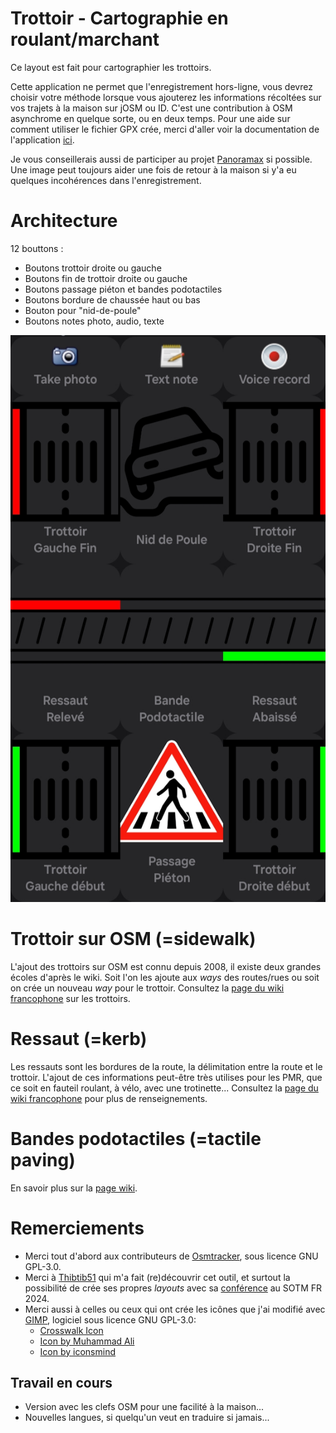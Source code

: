 # Trottoir - Cartographie en roulant/marchant
Ce layout est fait pour cartographier les trottoirs.

Cette application ne permet que l'enregistrement hors-ligne, vous devrez choisir votre méthode lorsque vous ajouterez les informations récoltées sur vos trajets à la maison sur jOSM ou ID. C'est une contribution à OSM asynchrome en quelque sorte, ou en deux temps.
Pour une aide sur comment utiliser le fichier GPX crée, merci d'aller voir la documentation de l'application [ici](https://github.com/labexp/osmtracker-android/wiki/).

Je vous conseillerais aussi de participer au projet [Panoramax](https://panoramax.fr/) si possible. Une image peut toujours aider une fois de retour à la maison si y'a eu quelques incohérences dans l'enregistrement.

# Architecture
12 bouttons :
- Boutons trottoir droite ou gauche
- Boutons fin de trottoir droite ou gauche
- Boutons passage piéton et bandes podotactiles
- Boutons bordure de chaussée haut ou bas
- Bouton pour "nid-de-poule"
- Boutons notes photo, audio, texte

![Capture d'écran en thème sombre](layouts\screenshots\Screenshot_trottoir.png)


# Trottoir sur OSM (=sidewalk)

L'ajout des trottoirs sur OSM est connu depuis 2008, il existe deux grandes écoles d'après le wiki. Soit l'on les ajoute aux *ways* des routes/rues ou soit on crée un nouveau *way* pour le trottoir. Consultez la [page du wiki francophone](https://wiki.openstreetmap.org/wiki/FR:Key:sidewalk) sur les trottoirs.

# Ressaut (=kerb)

Les ressauts sont les bordures de la route, la délimitation entre la route et le trottoir. L'ajout de ces informations peut-être très utilises pour les PMR, que ce soit en fauteil roulant, à vélo, avec une trotinette... Consultez la [page du wiki francophone](https://wiki.openstreetmap.org/wiki/FR:Key:kerb) pour plus de renseignements.

# Bandes podotactiles (=tactile paving)

En savoir plus sur la [page wiki](https://wiki.openstreetmap.org/wiki/FR:Key:tactile_paving).

# Remerciements

- Merci tout d'abord aux contributeurs de [Osmtracker](https://github.com/labexp/osmtracker-android), sous licence GNU GPL-3.0.
- Merci à [Thibtib51](https://github.com/Thibtib51/osmtracker_layouts/) qui m'a fait (re)découvrir cet outil, et surtout la possibilité de crée ses propres *layouts* avec sa [conférence](https://peertube.openstreetmap.fr/w/51rvQ2UVMbC8fwUs9NZB8y) au SOTM FR 2024.
- Merci aussi à celles ou ceux qui ont crée les icônes que j'ai modifié avec [GIMP](https://www.gimp.org/), logiciel sous licence GNU GPL-3.0:
	- <a href="https://www.freepik.com/icon/crosswalk_4736604#fromView=search&page=7&position=12&uuid=107693cf-10cb-4244-98ef-937742a8b83e">Crosswalk Icon</a>
	- <a href="https://www.freepik.com/icon/frozen_11823432#fromView=search&page=1&position=65&uuid=8675267c-2140-4cf7-ae1f-247f7a54f6c1">Icon by Muhammad Ali</a>
	- <a href="https://www.freepik.com/icon/car_16667514#fromView=search&page=1&position=8&uuid=ae631a93-5624-4a8a-abcb-82a99672b837">Icon by iconsmind</a>

## Travail en cours

- Version avec les clefs OSM pour une facilité à la maison...
- Nouvelles langues, si quelqu'un veut en traduire si jamais...
